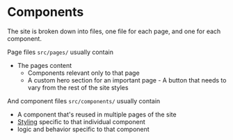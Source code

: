 # Components

The site is broken down into files, one file for each page, and one for each component.

Page files `src/pages/` usually contain

- The pages content
  - Components relevant only to that page
  - A custom hero section for an important page - A button that needs to vary from the rest of the site styles

And component files `src/components/` usually contain

- A component that's reused in multiple pages of the site
- [Styling](styling.md) specific to that individual component
- logic and behavior specific to that component
